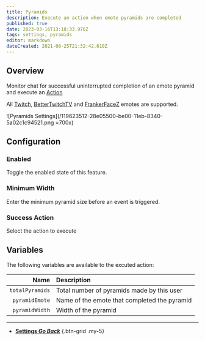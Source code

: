 ```yaml
---
title: Pyramids
description: Execute an action when emote pyramids are completed
published: true
date: 2023-03-16T13:18:33.976Z
tags: settings, pyramids
editor: markdown
dateCreated: 2021-08-25T21:32:42.610Z
---
```


## Overview
Monitor chat for successful uninterrupted completion of an emote pyramid and execute an [Action](/Actions)

All [Twitch](https://twitch.tv), [BetterTwitchTV](https://betterttv.com/) and [FrankerFaceZ](https://www.frankerfacez.com/) emotes are supported.

![Pyramids Settings](/119623512-28e05500-be00-11eb-8340-5a02c1c94521.png =700x)

## Configuration
### Enabled
Toggle the enabled state of this feature.

### Minimum Width
Enter the minimum pyramid size before an event is triggered.

### Success Action
Select the action to execute

## Variables

The following variables are available to the excuted action:

Name | Description
----:|:------------
`totalPyramids` | Total number of pyramids made by this user
`pyramidEmote` | Name of the emote that completed the pyramid
`pyramidWidth` | Width of the pyramid

---

- [<i class="mdi mdi-chevron-left"></i> **Settings *Go Back***](/Settings)
{.btn-grid .my-5}